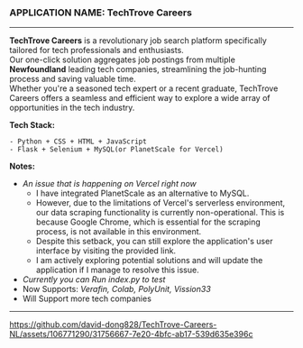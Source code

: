  <h3>APPLICATION NAME:  TechTrove Careers </h3>
 
------ 


**TechTrove Careers** is a revolutionary job search platform specifically tailored for tech professionals and enthusiasts.<br>
Our one-click solution aggregates job postings from multiple **Newfoundland** leading tech companies, streamlining the job-hunting process and saving valuable time.<br>
                      Whether you're a seasoned tech expert or a recent graduate, TechTrove Careers offers a seamless and efficient way to explore a wide array of opportunities in the tech industry.<br>
   
 **Tech Stack:**

    - Python + CSS + HTML + JavaScript
    - Flask + Selenium + MySQL(or PlanetScale for Vercel)
  
**Notes:**                  
- *An issue that is happening on Vercel right now*
  - I have integrated PlanetScale as an alternative to MySQL.
  - However, due to the limitations of Vercel's serverless environment, our data scraping functionality is currently non-operational. This is because Google Chrome, which is essential for the scraping process, is not available in this environment.
  - Despite this setback, you can still explore the application's user interface by visiting the provided link.
  - I am actively exploring potential solutions and will update the application if I manage to resolve this issue.
- *Currently you can Run index.py to test*
- Now Supports: *Verafin, Colab, PolyUnit, Vission33*
- Will Support more tech companies 

----



https://github.com/david-dong828/TechTrove-Careers-NL/assets/106771290/31756667-7e20-4bfc-ab17-539d635e396c
